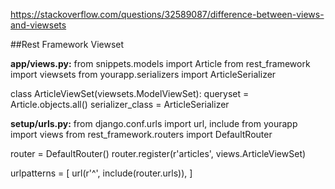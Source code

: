 <a>https://stackoverflow.com/questions/32589087/difference-between-views-and-viewsets</a>

##Rest Framework Viewset

<b>app/views.py:</b>
  from snippets.models import Article
  from rest_framework import viewsets
  from yourapp.serializers import ArticleSerializer

  class ArticleViewSet(viewsets.ModelViewSet):
      queryset = Article.objects.all()
      serializer_class = ArticleSerializer

<b>setup/urls.py:</b>
  from django.conf.urls import url, include
  from yourapp import views
  from rest_framework.routers import DefaultRouter

  router = DefaultRouter()
  router.register(r'articles', views.ArticleViewSet)

  urlpatterns = [
      url(r'^', include(router.urls)),
  ]
     
